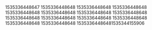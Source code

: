 1535336448647
1535336448648
1535336448648
1535336448648
1535336448648
1535336448648
1535336448648
1535336448648
1535336448648
1535336448648
1535336448648
1535336448648
1535336448648
1535336448648
15353364486481535344155906